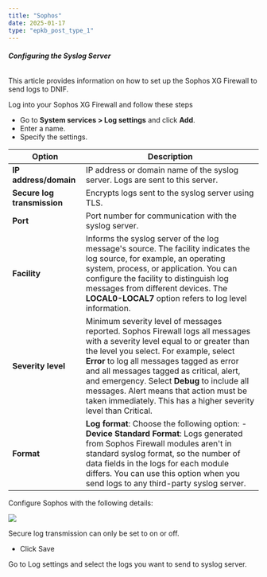```yaml
---
title: "Sophos"
date: 2025-01-17
type: "epkb_post_type_1"
---
```


###### **Configuring the Syslog Server**

This article provides information on how to set up the Sophos XG Firewall to send logs to DNIF.

Log into your Sophos XG Firewall and follow these steps

- Go to **System services > Log settings** and click **Add**.
- Enter a name.
- Specify the settings.

| **Option** | **Description** |
| --- | --- |
| **IP address/domain** | IP address or domain name of the syslog server. Logs are sent to this server. |
| **Secure log transmission** | Encrypts logs sent to the syslog server using TLS. |
| **Port** | Port number for communication with the syslog server. |
| **Facility** | Informs the syslog server of the log message's source. The facility indicates the log source, for example, an operating system, process, or application. You can configure the facility to distinguish log messages from different devices. The **LOCAL0-LOCAL7** option refers to log level information. |
| **Severity level** | Minimum severity level of messages reported. Sophos Firewall logs all messages with a severity level equal to or greater than the level you select. For example, select **Error** to log all messages tagged as error and all messages tagged as critical, alert, and emergency. Select **Debug** to include all messages. Alert means that action must be taken immediately. This has a higher severity level than Critical. |
| **Format** | **Log format**: Choose the following option:  - **Device Standard Format**: Logs generated from Sophos Firewall modules aren't in standard syslog format, so the number of data fields in the logs for each module differs. You can use this option when you send logs to any third-party syslog server.   |

Configure Sophos with the following details:

![](./images/image-png-Oct-10-2022-01-00-04-98-PM.png)

Secure log transmission can only be set to on or off.

- Click Save

Go to Log settings and select the logs you want to send to syslog server.
